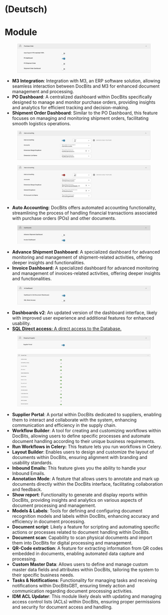 
# (Deutsch)

# Module

<figure><img src="../../../../.gitbook/assets/image (228).png" alt=""><figcaption></figcaption></figure>

* **M3 Integration**: Integration with M3, an ERP software solution, allowing seamless interaction between DocBits and M3 for enhanced document management and processing.
* **PO Dashboard**: A centralized dashboard within DocBits specifically designed to manage and monitor purchase orders, providing insights and analytics for efficient tracking and decision-making.
* **Shipment Order Dashboard**: Similar to the PO Dashboard, this feature focuses on managing and monitoring shipment orders, facilitating smooth logistics operations.

<figure><img src="../../../../.gitbook/assets/image (229).png" alt=""><figcaption></figcaption></figure>

<figure><img src="../../../../.gitbook/assets/image (230).png" alt=""><figcaption></figcaption></figure>

* **Auto Accounting**: DocBits offers automated accounting functionality, streamlining the process of handling financial transactions associated with purchase orders (POs) and other documents.

<figure><img src="../../../../.gitbook/assets/image (231).png" alt=""><figcaption></figcaption></figure>

* **Advance Shipment Dashboard**: A specialized dashboard for advanced monitoring and management of shipment-related activities, offering deeper insights and functionalities.
* **Invoice Dashboard:** A specialized dashboard for advanced monitoring and management of invoices-related activities, offering deeper insights and functionalities.

<figure><img src="../../../../.gitbook/assets/image (232).png" alt=""><figcaption></figcaption></figure>

* **Dashboards v2**: An updated version of the dashboard interface, likely with improved user experience and additional features for enhanced usability.
* [**SQL Direct access:** A direct access to the Database.](how-to-create-database-access-for-a-specific-organization-user/)

<figure><img src="../../../../.gitbook/assets/Bildschirmfoto 2024-05-04 um 15.58.02.png" alt=""><figcaption></figcaption></figure>

<figure><img src="../../../../.gitbook/assets/image (28).png" alt=""><figcaption></figcaption></figure>

* **Supplier Portal**: A portal within DocBits dedicated to suppliers, enabling them to interact and collaborate with the system, enhancing communication and efficiency in the supply chain.
* **Workflow Builder**: A tool for creating and customizing workflows within DocBits, allowing users to define specific processes and automate document handling according to their unique business requirements.
* **Run Workflows in Celery:** This feature lets you run workflows in Celery.
* **Layout Builder**: Enables users to design and customize the layout of documents within DocBits, ensuring alignment with branding and usability standards.
* **Inbound Emails:** This feature gives you the ability to handle your Inbound Emails.
* **Annotation Mode**: A feature that allows users to annotate and mark up documents directly within the DocBits interface, facilitating collaboration and feedback.
* **Show report**: Functionality to generate and display reports within DocBits, providing insights and analytics on various aspects of document processing and management.
* **Models & Labels**: Tools for defining and configuring document recognition models and labels within DocBits, enhancing accuracy and efficiency in document processing.
* **Document script**: Likely a feature for scripting and automating specific actions or processes related to document handling within DocBits.
* **Document scan**: Capability to scan physical documents and import them into DocBits for digital processing and management.
* **QR-Code extraction**: A feature for extracting information from QR codes embedded in documents, enabling automated data capture and processing.
* **Custom Master Data**: Allows users to define and manage custom master data fields and attributes within DocBits, tailoring the system to their specific business needs.
* **Tasks & Notifications**: Functionality for managing tasks and receiving notifications within DocBitsGBT, ensuring timely action and communication regarding document processing activities.
* **IDM ACL Updater**: This module likely deals with updating and managing access control lists (ACLs) within DocBits, ensuring proper permissions and security for document access and handling.
